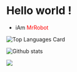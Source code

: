 
# Hello world !

- iAm <span style="color:red"> MrRobot </span>



![Top Languages Card](https://github-readme-stats.vercel.app/api/top-langs/?username=M2robot&layout=compact)

![Github stats](https://github-readme-stats.vercel.app/api?username=m2robot&theme=github_dark&show_icons=true&count_private=true)

![](https://komarev.com/ghpvc/?username=M2robot)
